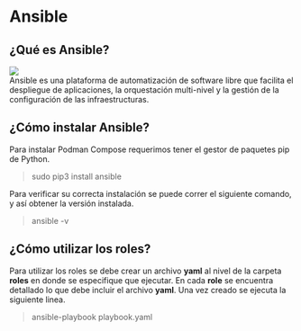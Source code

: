 # Ansible
## ¿Qué es Ansible?
![](https://upload.wikimedia.org/wikipedia/commons/0/05/Ansible_Logo.png)  
Ansible es una plataforma de automatización de software libre que facilita el despliegue de aplicaciones, la orquestación multi-nivel y la gestión de la configuración de las infraestructuras.

## ¿Cómo instalar Ansible?
Para instalar Podman Compose requerimos tener el gestor de paquetes pip de Python.
> sudo pip3 install ansible

Para verificar su correcta instalación se puede correr el siguiente comando, y así obtener la versión instalada.
> ansible -v

## ¿Cómo utilizar los roles?
Para utilizar los roles se debe crear un archivo **yaml** al nivel de la carpeta **roles** en donde se especifique que ejecutar. En cada **role** se encuentra detallado lo que debe incluir el archivo **yaml**. Una vez creado se ejecuta la siguiente linea.
> ansible-playbook playbook.yaml
